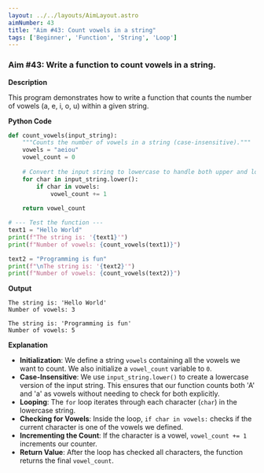 ```yaml
---
layout: ../../layouts/AimLayout.astro
aimNumber: 43
title: "Aim #43: Count vowels in a string"
tags: ['Beginner', 'Function', 'String', 'Loop']
---
```


### Aim #43: Write a function to count vowels in a string.

**Description**

This program demonstrates how to write a function that counts the number of vowels (a, e, i, o, u) within a given string.

**Python Code**

```python
def count_vowels(input_string):
    """Counts the number of vowels in a string (case-insensitive)."""
    vowels = "aeiou"
    vowel_count = 0
    
    # Convert the input string to lowercase to handle both upper and lower case vowels
    for char in input_string.lower():
        if char in vowels:
            vowel_count += 1
    
    return vowel_count

# --- Test the function ---
text1 = "Hello World"
print(f"The string is: '{text1}'")
print(f"Number of vowels: {count_vowels(text1)}")

text2 = "Programming is fun"
print(f"\nThe string is: '{text2}'")
print(f"Number of vowels: {count_vowels(text2)}")
```

**Output**

```text
The string is: 'Hello World'
Number of vowels: 3

The string is: 'Programming is fun'
Number of vowels: 5
```

**Explanation**

- **Initialization**: We define a string `vowels` containing all the vowels we want to count. We also initialize a `vowel_count` variable to `0`.
- **Case-Insensitive**: We use `input_string.lower()` to create a lowercase version of the input string. This ensures that our function counts both 'A' and 'a' as vowels without needing to check for both explicitly.
- **Looping**: The `for` loop iterates through each character (`char`) in the lowercase string.
- **Checking for Vowels**: Inside the loop, `if char in vowels:` checks if the current character is one of the vowels we defined.
- **Incrementing the Count**: If the character is a vowel, `vowel_count += 1` increments our counter.
- **Return Value**: After the loop has checked all characters, the function returns the final `vowel_count`.
